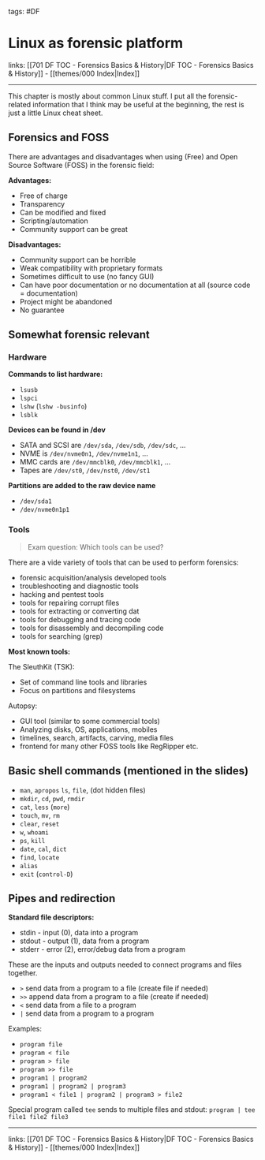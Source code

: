 tags: #DF
 
# Linux as forensic platform

links: [[701 DF TOC - Forensics Basics & History|DF TOC - Forensics Basics & History]] - [[themes/000 Index|Index]]

---

This chapter is mostly about common Linux stuff. I put all the forensic-related information that I think may be useful at the beginning, the rest is just a little Linux cheat sheet.

## Forensics and FOSS

There are advantages and disadvantages when using (Free) and Open Source Software (FOSS) in the forensic field:

**Advantages:**

- Free of charge
- Transparency
- Can be modified and fixed
- Scripting/automation
- Community support can be great

**Disadvantages:**

- Community support can be horrible
- Weak compatibility with proprietary formats
- Sometimes difficult to use (no fancy GUI)
- Can have poor documentation or no documentation at all (source code = documentation)
- Project might be abandoned
- No guarantee

## Somewhat forensic relevant

### Hardware

**Commands to list hardware:**

- `lsusb`
- `lspci`
- `lshw` (`lshw -businfo`)
- `lsblk`

**Devices can be found in /dev**

- SATA and SCSI are `/dev/sda`, `/dev/sdb`, `/dev/sdc`, ... 
- NVME is `/dev/nvme0n1`, `/dev/nvme1n1`, ...  
- MMC cards are `/dev/mmcblk0`, `/dev/mmcblk1`, ...
- Tapes are `/dev/st0`, `/dev/nst0`, `/dev/st1`

**Partitions are added to the raw device name**

- `/dev/sda1`
- `/dev/nvme0n1p1`

### Tools

> Exam question: Which tools can be used?

There are a vide variety of tools that can be used to perform forensics:

- forensic acquisition/analysis developed tools
- troubleshooting and diagnostic tools
- hacking and pentest tools
- tools for repairing corrupt files
- tools for extracting or converting dat
- tools for debugging and tracing code
- tools for disassembly and decompiling code
- tools for searching (grep)

**Most known tools:**

The SleuthKit (TSK):

- Set of command line tools and libraries
- Focus on partitions and filesystems

Autopsy:

- GUI tool (similar to some commercial tools)
- Analyzing disks, OS, applications, mobiles
- timelines, search, artifacts, carving, media files
- frontend for many other FOSS tools like RegRipper etc.

## Basic shell commands (mentioned in the slides)

- `man`, `apropos`  `ls`, `file`, (dot hidden files) 
- `mkdir`, `cd`, `pwd`, `rmdir` 
- `cat`, `less` (`more`)
- `touch`, `mv`, `rm`
- `clear`, `reset`  
- `w`, `whoami`  
- `ps`, `kill`  
- `date`, `cal`, `dict`  
- `find`, `locate`  
- `alias`
- `exit` (`control-D`)

## Pipes and redirection

**Standard file descriptors:**

- stdin - input (0), data into a program
- stdout - output (1), data from a program
- stderr - error (2), error/debug data from a program

These are the inputs and outputs needed to connect programs and files together.

- `>` send data from a program to a file (create file if needed) 
- `>>` append data from a program to a file (create if needed)
- `<` send data from a file to a program  
- `|` send data from a program to a program

Examples:

- `program file`
- `program < file`
- `program > file`
- `program >> file`
- `program1 | program2`
- `program1 | program2 | program3`
- `program1 < file1 | program2 | program3 > file2`

Special program called `tee` sends to multiple files and stdout: `program | tee file1 file2 file3`

---

links: [[701 DF TOC - Forensics Basics & History|DF TOC - Forensics Basics & History]] - [[themes/000 Index|Index]]